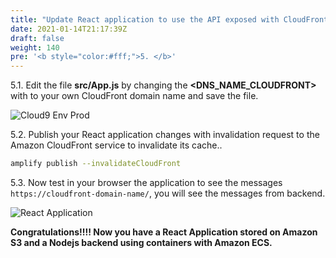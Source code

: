 ```yaml
---
title: "Update React application to use the API exposed with CloudFront"
date: 2021-01-14T21:17:39Z
draft: false
weight: 140
pre: '<b style="color:#fff;">5. </b>'
---
```


5.1\. Edit the file **src/App.js** by changing the **<DNS_NAME_CLOUDFRONT>** with to your own CloudFront domain name  and save the file.

![Cloud9 Env Prod](../images/cloudfront-cloud9-new.png)

5.2\. Publish your React application changes with invalidation request to the Amazon CloudFront service to invalidate its cache..

``` bash
amplify publish --invalidateCloudFront
```

5.3\. Now test in your browser the application to see the messages `https://cloudfront-domain-name/`, you will see the messages from backend.

![React Application](../images/cloudfront-frontend-messages.png)

**Congratulations!!!! Now you have a React Application stored on Amazon S3 and a Nodejs backend using containers with Amazon ECS.**